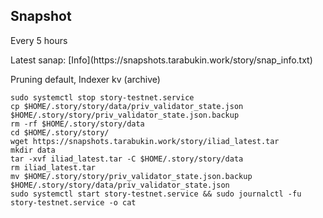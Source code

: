<h2>Snapshot</h2>
<p>Every 5 hours</p>
<p>Latest sanap: [Info](https://snapshots.tarabukin.work/story/snap_info.txt)</p>
<p>Pruning	default, Indexer kv (archive)</p>

```
sudo systemctl stop story-testnet.service
cp $HOME/.story/story/data/priv_validator_state.json $HOME/.story/story/priv_validator_state.json.backup
rm -rf $HOME/.story/story/data
cd $HOME/.story/story/
wget https://snapshots.tarabukin.work/story/iliad_latest.tar
mkdir data
tar -xvf iliad_latest.tar -C $HOME/.story/story/data
rm iliad_latest.tar
mv $HOME/.story/story/priv_validator_state.json.backup $HOME/.story/story/data/priv_validator_state.json
sudo systemctl start story-testnet.service && sudo journalctl -fu story-testnet.service -o cat
```
